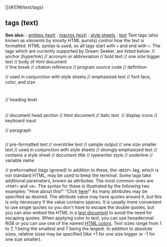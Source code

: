 []{#/DM/text/tags}
  ## tags (text)
  **See also:**
  :   [entities (text)](ref/DM/text/entities)
  :   [macros (text)](ref/DM/text/macros)
  :   [style sheets](ref/DM/text/style)
  :   [text](ref/DM/text)
  Text tags (also known as *elements* by snooty HTML purists) control how
  the text is formatted. HTML syntax is used, so all tags start with `<`
  and end with `>`. The tags which are currently supported by Dream
  Seeker, are listed below:
      <A></A>              // anchor (hyperlink)
      <ACRONYM></ACRONYM>  // acronym or abbreviation
      <B></B>              // bold text
      <BIG></BIG>          // one size bigger text
      <BODY></BODY>        // body of html document
      <BR>                 // line break
      <CITE></CITE>        // citation reference
      <CODE></CODE>        // program source code
      <DFN></DFN>          // definition
      <DIV></DIV>          // used in conjunction with style sheets
      <EM></EM>            // emphasized text
      <FONT></FONT>        // font face, color, and size
      <H1></H1>            // heading level
      <H2></H2>
      <H3></H3>
      <H4></H4>
      <H5></H5>
      <H6></H6>
      <HEAD></HEAD>        // document head section
      <HTML></HTML>        // html document
      <I></I>              // italic text
      <IMG></IMG>          // display icons
      <KBD></KBD>          // keyboard input
      <P></P>              // paragraph
      <PRE></PRE>          // pre-formatted text
      <S></S>              // overstrike text
      <SAMP></SAMP>        // sample output
      <SMALL></SMALL>      // one size smaller text
      <SPAN></SPAN>        // used in conjunction with style sheets
      <STRONG></STRONG>    // strongly emphasized text
      <STYLE></STYLE>      // contains a style sheet
      <TITLE></TITLE>      // document title
      <TT></TT>            // typewriter style
      <U></U>              // underline
      <VAR></VAR>          // variable name
      <XMP></XMP>          // preformatted (tags ignored)
  In addition to these, the `<BEEP>` tag, which is not standard HTML, may
  be used to beep the terminal.
  Some tags take additional parameters, known as attributes. The most
  common ones are `<FONT>` and `<A>`. The syntax for these is illustrated
  by the following two examples: \"How about this!\" \"Click
  [here](byond.com "BYOND!")!\"
  As many attributes may be specified as desired. The attribute value may
  have quotes around it, but this is only necessary if the value contains
  spaces. It is usually more convenient to use single quotes so you don\'t
  have to escape the double quotes, but you can also embed the HTML in a
  [text document](ref/DM/text) to avoid the need for escaping quotes.
  When applying color to text, you can use hexadecimal RGB or you can use
  one of the named [HTML colors](ref/%7B%7Bappendix%7D%7D/html-colors).
  Text sizes range from 1 to 7, 1 being the smallest and 7 being the
  largest. In addition to absolute sizes, relative sizes may be specified
  (like +1 for one size bigger or -1 for one size smaller).